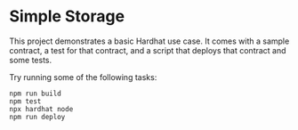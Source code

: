 # Simple Storage

This project demonstrates a basic Hardhat use case. It comes with a sample contract, a test for that contract, and a
script that deploys that contract and some tests.

Try running some of the following tasks:

```shell
npm run build
npm test
npx hardhat node
npm run deploy
```
